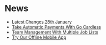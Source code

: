 # News

- [Latest Changes <span class="label label-info right">28th January</span>](/page/changelog)
- [Take Automatic Payments With Go Cardless](/page/go_cardless)
- [Team Management With Multiple Job Lists](/page/team)
- [Try Our Offline Mobile App](/page/webapp)
